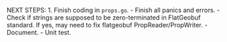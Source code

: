 NEXT STEPS:
    1. Finish coding in `props.go`.
        - Finish all panics and errors.
        - Check if strings are supposed to be zero-terminated in FlatGeobuf
          standard. If yes, may need to fix flatgeobuf PropReader/PropWriter.
        - Document.
        - Unit test.
